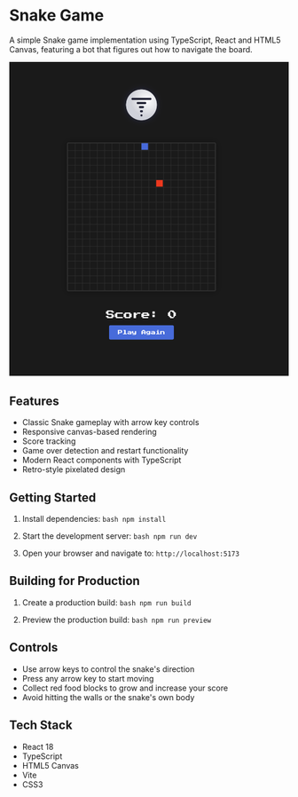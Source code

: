 # Snake Game

A simple Snake game implementation using TypeScript, React and HTML5 Canvas, featuring a bot that figures out how to navigate the board.

![Snake Game Screenshot](./public/screenshot-1.png)

## Features

- Classic Snake gameplay with arrow key controls
- Responsive canvas-based rendering
- Score tracking
- Game over detection and restart functionality
- Modern React components with TypeScript
- Retro-style pixelated design

## Getting Started

1. Install dependencies: `bash
npm install   `

2. Start the development server: `bash
npm run dev   `

3. Open your browser and navigate to: `http://localhost:5173  `

## Building for Production

1. Create a production build: `bash
npm run build   `

2. Preview the production build: `bash
npm run preview   `

## Controls

- Use arrow keys to control the snake's direction
- Press any arrow key to start moving
- Collect red food blocks to grow and increase your score
- Avoid hitting the walls or the snake's own body

## Tech Stack

- React 18
- TypeScript
- HTML5 Canvas
- Vite
- CSS3
